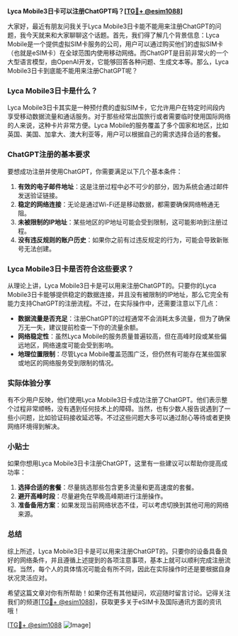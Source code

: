 **Lyca Mobile3日卡可以注册ChatGPT吗？[[TG💪+ @esim1088](https://t.me/s/esim1088)]**

大家好，最近有朋友问我关于Lyca Mobile3日卡能不能用来注册ChatGPT的问题，我今天就来和大家聊聊这个话题。首先，我们得了解几个背景信息：Lyca Mobile是一个提供虚拟SIM卡服务的公司，用户可以通过购买他们的虚拟SIM卡（也就是eSIM卡）在全球范围内使用移动网络。而ChatGPT是目前非常火的一个大型语言模型，由OpenAI开发，它能够回答各种问题、生成文本等。那么，Lyca Mobile3日卡到底能不能用来注册ChatGPT呢？

### Lyca Mobile3日卡是什么？

Lyca Mobile3日卡其实是一种预付费的虚拟SIM卡，它允许用户在特定时间段内享受移动数据流量和通话服务。对于那些经常出国旅行或者需要临时使用国际网络的人来说，这种卡片非常方便。Lyca Mobile的服务覆盖了多个国家和地区，比如英国、美国、加拿大、澳大利亚等，用户可以根据自己的需求选择合适的套餐。

### ChatGPT注册的基本要求

要想成功注册并使用ChatGPT，你需要满足以下几个基本条件：

1. **有效的电子邮件地址**：这是注册过程中必不可少的部分，因为系统会通过邮件发送验证链接。
2. **稳定的网络连接**：无论是通过Wi-Fi还是移动数据，都需要确保网络畅通无阻。
3. **未被限制的IP地址**：某些地区的IP地址可能会受到限制，这可能影响到注册过程。
4. **没有违反规则的账户历史**：如果你之前有过违反规定的行为，可能会导致新账号无法创建。

### Lyca Mobile3日卡是否符合这些要求？

从理论上讲，Lyca Mobile3日卡是可以用来注册ChatGPT的。只要你的Lyca Mobile3日卡能够提供稳定的数据连接，并且没有被限制的IP地址，那么它完全有能力支持ChatGPT的注册流程。不过，在实际操作中，还需要注意以下几点：

- **数据流量是否充足**：注册ChatGPT的过程通常不会消耗太多流量，但为了确保万无一失，建议提前检查一下你的流量余额。
- **网络稳定性**：虽然Lyca Mobile的服务质量普遍较高，但在高峰时段或某些偏远地区，网络速度可能会受到影响。
- **地理位置限制**：尽管Lyca Mobile覆盖范围广泛，但仍然有可能存在某些国家或地区的网络服务受到限制的情况。

### 实际体验分享

有不少用户反映，他们使用Lyca Mobile3日卡成功注册了ChatGPT。他们表示整个过程非常顺畅，没有遇到任何技术上的障碍。当然，也有少数人报告说遇到了一些小问题，比如验证码接收延迟等。不过这些问题大多可以通过耐心等待或者更换网络环境得到解决。

### 小贴士

如果你想用Lyca Mobile3日卡注册ChatGPT，这里有一些建议可以帮助你提高成功率：

1. **选择合适的套餐**：尽量挑选那些包含更多流量和更高速度的套餐。
2. **避开高峰时段**：尽量避免在早晚高峰期进行注册操作。
3. **准备备用方案**：如果发现当前网络状态不佳，可以考虑切换到其他可用的网络来源。

### 总结

综上所述，Lyca Mobile3日卡是可以用来注册ChatGPT的。只要你的设备具备良好的网络条件，并且遵循上述提到的各项注意事项，基本上就可以顺利完成注册流程。当然，每个人的具体情况可能会有所不同，因此在实际操作时还是要根据自身状况灵活应对。

希望这篇文章对你有所帮助！如果你还有其他疑问，欢迎随时留言讨论。记得关注我们的频道[[TG💪+ @esim1088](https://t.me/s/esim1088)]，获取更多关于eSIM卡及国际通讯方面的资讯哦！

[[TG💪+ @esim1088](https://t.me/s/esim1088) ![Image](https://i.postimg.cc/4NQfJmqS/Snipaste-2025-05-13-00-14-12.png)]